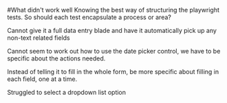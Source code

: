 #What didn't work well
Knowing the best way of structuring the playwright tests. So should each test encapsulate a process or area?

Cannot give it a full data entry blade and have it automatically pick up any non-text related fields

Cannot seem to work out how to use the date picker control, we have to be specific about the actions needed.

Instead of telling it to fill in the whole form, be more specific about filling in each field, one at a time.

Struggled to select a dropdown list option